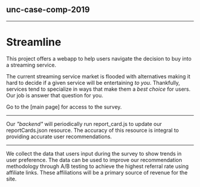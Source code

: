 ## unc-case-comp-2019
***
# Streamline

This project offers a webapp to help users navigate the decision to buy into a streaming service. 

The current streaming service market is flooded with alternatives making it hard to decide if a given service will be entertaining _to you_. Thankfully, services tend to specialize in ways that make them a _best choice_ for users. Our job is answer that question for you.

Go to the [main page] for access to the survey.

***

Our _"backend"_ will periodically run report_card.js to update our reportCards.json resource. The accuracy of this resource is integral to providing accurate user recommendations.

*** 

We collect the data that users input during the survey to show trends in user preference. The data can be used to improve our recommendation methodology through A/B testing to achieve the highest referral rate using affiliate links. These affiliations will be a primary source of revenue for the site.

